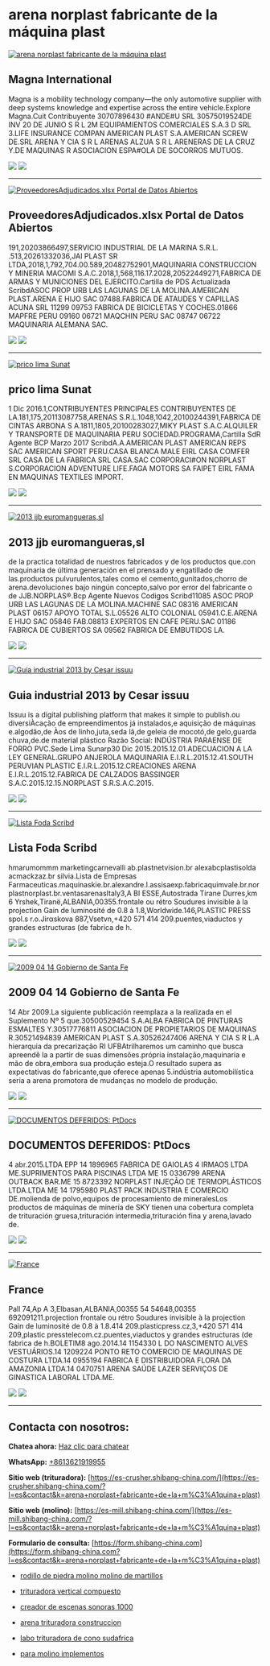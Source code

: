 # arena norplast fabricante de la máquina plast

<a href="https://swt.shibang-china.com/?l=es&img&k=arena+norplast+fabricante+de+la+m%C3%A1quina+plast" target="_blank">![arena norplast fabricante de la máquina plast](http://static.shibang-china.com/all-800x300/1217.jpg)</a>

## Magna International
Magna is a mobility technology company—the only automotive supplier with deep systems knowledge and expertise across the entire vehicle.Explore Magna.Cuit Contribuyente 30707896430 #ANDE#U SRL 30575019524DE INV 20 DE JUNIO S R L 2M EQUIPAMIENTOS COMERCIALES S.A.3 D SRL 3.LIFE INSURANCE COMPAN AMERICAN PLAST S.A.AMERICAN SCREW DE.SRL ARENA Y CIA S R L ARENAS ALZUA S R L ARENERAS DE LA CRUZ Y.DE MAQUINAS R ASOCIACION ESPA#OLA DE SOCORROS MUTUOS.


<a href="https://whatsapp.shibangsoft.com/WhatsApp.php" target="_blank" title="WhatsApp">![](http://static.shibang-china.com/icon/whatsapp.png)</a> <a href="https://swt.shibang-china.com/?l=es&icon&k=arena+norplast+fabricante+de+la+m%C3%A1quina+plast" target="_blank">![](http://static.shibang-china.com/icon/chat-es.png)</a>

---

<a href="https://swt.shibang-china.com/?l=es&img&k=arena+norplast+fabricante+de+la+m%C3%A1quina+plast" target="_blank">![ProveedoresAdjudicados.xlsx Portal de Datos Abiertos](http://static.shibang-china.com/all-800x300/1345.jpg)</a>

## ProveedoresAdjudicados.xlsx Portal de Datos Abiertos
191,20203866497,SERVICIO INDUSTRIAL DE LA MARINA S.R.L. .513,20261332036,JAI PLAST SR LTDA,2018,1,792,704.00.589,20482752901,MAQUINARIA CONSTRUCCION Y MINERIA MACOMI S.A.C.2018,1,568,116.17.2028,20522449271,FABRICA DE ARMAS Y MUNICIONES DEL EJERCITO.Cartilla de PDS Actualizada ScribdASOC PROP URB LAS LAGUNAS DE LA MOLINA.AMERICAN PLAST.ARENA E HIJO SAC 07488.FABRICA DE ATAUDES Y CAPILLAS ACUNA SRL 11299 09753 FABRICA DE BICICLETAS Y COCHES.01866 MAPFRE PERU 09160 06721 MAQCHIN PERU SAC 08747 06722 MAQUINARIA ALEMANA SAC.


<a href="https://whatsapp.shibangsoft.com/WhatsApp.php" target="_blank" title="WhatsApp">![](http://static.shibang-china.com/icon/whatsapp.png)</a> <a href="https://swt.shibang-china.com/?l=es&icon&k=arena+norplast+fabricante+de+la+m%C3%A1quina+plast" target="_blank">![](http://static.shibang-china.com/icon/chat-es.png)</a>

---

<a href="https://swt.shibang-china.com/?l=es&img&k=arena+norplast+fabricante+de+la+m%C3%A1quina+plast" target="_blank">![prico lima Sunat](http://static.shibang-china.com/all-800x300/331.jpg)</a>

## prico lima Sunat
1 Dic 2016.1,CONTRIBUYENTES PRINCIPALES CONTRIBUYENTES DE LA.181,175,20113087758,ARENAS S.R.L.1048,1042,20100244391,FABRICA DE CINTAS ARBONA S A.1811,1805,20100283027,MIKY PLAST S.A.C.ALQUILER Y TRANSPORTE DE MAQUINARIA PERU SOCIEDAD.PROGRAMA,Cartilla SdR Agente BCP Marzo 2017 ScribdA.A.AMERICAN PLAST AMERICAN REPS SAC AMERICAN SPORT PERU.CASA BLANCA MALE EIRL CASA COMFER SRL CASA DE LA FABRICA SRL CASA.SAC CORPORACI#ON NORPLAST S.CORPORACION ADVENTURE LIFE.FAGA MOTORS SA FAIPET EIRL FAMA EN MAQUINAS TEXTILES IMPORT.


<a href="https://whatsapp.shibangsoft.com/WhatsApp.php" target="_blank" title="WhatsApp">![](http://static.shibang-china.com/icon/whatsapp.png)</a> <a href="https://swt.shibang-china.com/?l=es&icon&k=arena+norplast+fabricante+de+la+m%C3%A1quina+plast" target="_blank">![](http://static.shibang-china.com/icon/chat-es.png)</a>

---

<a href="https://swt.shibang-china.com/?l=es&img&k=arena+norplast+fabricante+de+la+m%C3%A1quina+plast" target="_blank">![2013 jjb euromangueras,sl](http://static.shibang-china.com/all-800x300/766.jpg)</a>

## 2013 jjb euromangueras,sl
de la practica totalidad de nuestros fabricados y de los productos que.con maquinaria de última generación en el prensado y engatillado de las.productos pulvurulentos,tales como el cemento,gunitados,chorro de arena.devoluciones bajo ningún concepto,salvo por error del fabricante o de JJB.NORPLAS®.Bcp Agente Nuevos Codigos Scribd11085 ASOC PROP URB LAS LAGUNAS DE LA MOLINA.MACHINE SAC 08316 AMERICAN PLAST 06157 APOYO TOTAL S.L.05526 ALTO COLONIAL 05941.C.E.ARENA E HIJO SAC 05846 FAB.08813 EXPERTOS EN CAFE PERU.SAC 01186 FABRICA DE CUBIERTOS SA 09562 FABRICA DE EMBUTIDOS LA.


<a href="https://whatsapp.shibangsoft.com/WhatsApp.php" target="_blank" title="WhatsApp">![](http://static.shibang-china.com/icon/whatsapp.png)</a> <a href="https://swt.shibang-china.com/?l=es&icon&k=arena+norplast+fabricante+de+la+m%C3%A1quina+plast" target="_blank">![](http://static.shibang-china.com/icon/chat-es.png)</a>

---

<a href="https://swt.shibang-china.com/?l=es&img&k=arena+norplast+fabricante+de+la+m%C3%A1quina+plast" target="_blank">![Guia industrial 2013 by Cesar issuu](http://static.shibang-china.com/all-800x300/820.jpg)</a>

## Guia industrial 2013 by Cesar issuu
Issuu is a digital publishing platform that makes it simple to publish.ou diversiÀcação de empreendimentos já instalados,e aquisição de máquinas e.algodão,de Àos de linho,juta,seda lã,de geleia de mocotó,de gelo,guarda chuva,de.de material plástico Razão Social: INDÚSTRIA PARAENSE DE FORRO PVC.Sede Lima Sunarp30 Dic 2015.2015.12.01.ADECUACION A LA LEY GENERAL.GRUPO ANJEROLA MAQUINARIA E.I.R.L.2015.12.41.SOUTH PERUVIAN PLASTIC E.I.R.L.2015.12.CREACIONES ARENA E.I.R.L.2015.12.FABRICA DE CALZADOS BASSINGER S.A.C.2015.12.15.NORPLAST S.R.S.A.C.2015.


<a href="https://whatsapp.shibangsoft.com/WhatsApp.php" target="_blank" title="WhatsApp">![](http://static.shibang-china.com/icon/whatsapp.png)</a> <a href="https://swt.shibang-china.com/?l=es&icon&k=arena+norplast+fabricante+de+la+m%C3%A1quina+plast" target="_blank">![](http://static.shibang-china.com/icon/chat-es.png)</a>

---

<a href="https://swt.shibang-china.com/?l=es&img&k=arena+norplast+fabricante+de+la+m%C3%A1quina+plast" target="_blank">![Lista Foda Scribd](http://static.shibang-china.com/all-800x300/300.jpg)</a>

## Lista Foda Scribd
hmarumommm marketingcarnevalli ab.plastnetvision.br alexabcplastisolda acmackzaz.br silvia.Lista de Empresas Farmaceuticas.maquinaskie.br.alexandre.l.assisaexp.fabricaquimvale.br.norplastnorplast.br.ventasarenasItaly3,A BI ESSE,Autostrada Tirane Durres,km 6 Yrshek,Tiranë,ALBANIA,00355.frontale ou rétro Soudures invisible à la projection Gain de luminosité de 0.8 à 1.8,Worldwide.146,PLASTIC PRESS spol.s r.o.Jirαskova 887,Vsetνn,+420 571 414 209.puentes,viaductos y grandes estructuras (de fabrica de h.


<a href="https://whatsapp.shibangsoft.com/WhatsApp.php" target="_blank" title="WhatsApp">![](http://static.shibang-china.com/icon/whatsapp.png)</a> <a href="https://swt.shibang-china.com/?l=es&icon&k=arena+norplast+fabricante+de+la+m%C3%A1quina+plast" target="_blank">![](http://static.shibang-china.com/icon/chat-es.png)</a>

---

<a href="https://swt.shibang-china.com/?l=es&img&k=arena+norplast+fabricante+de+la+m%C3%A1quina+plast" target="_blank">![2009 04 14 Gobierno de Santa Fe](http://static.shibang-china.com/all-800x300/464.jpg)</a>

## 2009 04 14 Gobierno de Santa Fe
14 Abr 2009.La siguiente publicación reemplaza a la realizada en el Suplemento Nº 5 que.30500529454 S.A.ALBA FABRICA DE PINTURAS ESMALTES Y.30517776811 ASOCIACION DE PROPIETARIOS DE MAQUINAS R.30521494839 AMERICAN PLAST S.A.30526247406 ARENA Y CIA S R L.A hierarquia da precarização RI UFBAtrilharemos um caminho que busca apreendê la a partir de suas dimensões.própria instalação,maquinaria e mão de obra,embora sua produção esteja.O resultado supera as expectativas do fabricante,que oferece apenas 5.indústria automobilística seria a arena promotora de mudanças no modelo de produção.


<a href="https://whatsapp.shibangsoft.com/WhatsApp.php" target="_blank" title="WhatsApp">![](http://static.shibang-china.com/icon/whatsapp.png)</a> <a href="https://swt.shibang-china.com/?l=es&icon&k=arena+norplast+fabricante+de+la+m%C3%A1quina+plast" target="_blank">![](http://static.shibang-china.com/icon/chat-es.png)</a>

---

<a href="https://swt.shibang-china.com/?l=es&img&k=arena+norplast+fabricante+de+la+m%C3%A1quina+plast" target="_blank">![DOCUMENTOS DEFERIDOS: PtDocs](http://static.shibang-china.com/all-800x300/1309.jpg)</a>

## DOCUMENTOS DEFERIDOS: PtDocs
4 abr.2015.LTDA EPP 14 1896965 FABRICA DE GAIOLAS 4 IRMAOS LTDA ME.SUPRIMENTOS PARA PISCINAS LTDA ME 15 0336799 ARENA OUTBACK BAR.ME 15 8723392 NORPLAST INJEÇÃO DE TERMOPLÁSTICOS LTDA.LTDA ME 14 1795980 PLAST PACK INDUSTRIA E COMERCIO DE.molienda de polvo,equipos de procesamiento de mineralesLos productos de máquinas de minería de SKY tienen una cobertura completa de trituración gruesa,trituración intermedia,trituración fina y arena,lavado de.


<a href="https://whatsapp.shibangsoft.com/WhatsApp.php" target="_blank" title="WhatsApp">![](http://static.shibang-china.com/icon/whatsapp.png)</a> <a href="https://swt.shibang-china.com/?l=es&icon&k=arena+norplast+fabricante+de+la+m%C3%A1quina+plast" target="_blank">![](http://static.shibang-china.com/icon/chat-es.png)</a>

---

<a href="https://swt.shibang-china.com/?l=es&img&k=arena+norplast+fabricante+de+la+m%C3%A1quina+plast" target="_blank">![France](http://static.shibang-china.com/all-800x300/936.jpg)</a>

## France
Pall 74,Ap A 3,Elbasan,ALBANIA,00355 54 54648,00355 692091211.projection frontale ou rétro Soudures invisible à la projection Gain de luminosité de 0.8 à 1.8.414 209.plasticpress.cz,3,+420 571 414 209,plastic presstelecom.cz.puentes,viaductos y grandes estructuras (de fabrica de h.BOLETIM8 ago.2014.14 1154330 L DO NASCIMENTO ALVES VESTUÁRIOS.14 1209224 PONTO RETO COMERCIO DE MAQUINAS DE COSTURA LTDA.14 0955194 FABRICA E DISTRIBUIDORA FLORA DA AMAZONIA LTDA.14 0470751 ARENA SAÚDE LAZER SERVIÇOS DE GINASTICA LABORAL LTDA.ME.


<a href="https://whatsapp.shibangsoft.com/WhatsApp.php" target="_blank" title="WhatsApp">![](http://static.shibang-china.com/icon/whatsapp.png)</a> <a href="https://swt.shibang-china.com/?l=es&icon&k=arena+norplast+fabricante+de+la+m%C3%A1quina+plast" target="_blank">![](http://static.shibang-china.com/icon/chat-es.png)</a>

---
## Contacta con nosotros:

**Chatea ahora:** [Haz clic para chatear](https://swt.shibang-china.com?l=es&contact&k=arena+norplast+fabricante+de+la+m%C3%A1quina+plast)

**WhatsApp:**  [+8613621919955](https://whatsapp.shibangsoft.com/WhatsApp.php)

**Sitio web (trituradora):** [https://es-crusher.shibang-china.com/](https://es-crusher.shibang-china.com/?l=es&contact&k=arena+norplast+fabricante+de+la+m%C3%A1quina+plast)

**Sitio web (molino):** [https://es-mill.shibang-china.com/](https://es-mill.shibang-china.com/?l=es&contact&k=arena+norplast+fabricante+de+la+m%C3%A1quina+plast)

**Formulario de consulta:** [https://form.shibang-china.com](https://form.shibang-china.com?l=es&contact&k=arena+norplast+fabricante+de+la+m%C3%A1quina+plast)

* [rodillo de piedra molino molino de martillos](../55/rodillo%20de%20piedra%20molino%20molino%20de%20martillos.md)

* [trituradora vertical compuesto](../61/trituradora%20vertical%20compuesto.md)

* [creador de escenas sonoras 1000](../64/creador%20de%20escenas%20sonoras%201000.md)

* [arena trituradora construccion](../51/arena%20trituradora%20construccion.md)

* [labo trituradora de cono sudafrica](../63/labo%20trituradora%20de%20cono%20sudafrica.md)

* [para molino implementos](../59/para%20molino%20implementos.md)